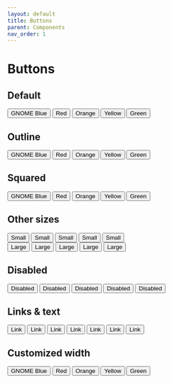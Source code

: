 ```yaml
---
layout: default
title: Buttons
parent: Components
nav_order: 1
---
```

# Buttons
## Default

<div class="container flex-grow">
    <button class="btn mr-2 my-2">GNOME Blue</button>
    <button class="btn red mr-2 my-2">Red</button>
    <button class="btn orange mr-2 my-2">Orange</button>
    <button class="btn yellow mr-2 my-2">Yellow</button>
    <button class="btn green my-2">Green</button>
</div>

## Outline

<div class="container flex-grow">
    <button class="btn outline mr-2 my-2">GNOME Blue</button>
    <button class="btn outline-red mr-2 my-2">Red</button>
    <button class="btn outline-orange mr-2 my-2">Orange</button>
    <button class="btn outline-yellow mr-2 my-2">Yellow</button>
    <button class="btn outline-green mr-2 my-2">Green</button>
</div>

## Squared

<div class="container flex-grow">
    <button class="btn squared mr-2 my-2">GNOME Blue</button>
    <button class="btn red squared mr-2 my-2">Red</button>
    <button class="btn outline-orange squared mr-2 my-2">Orange</button>
    <button class="btn outline-yellow squared mr-2 my-2">Yellow</button>
    <button class="btn outline-green squared mr-2 my-2">Green</button>
</div>

## Other sizes

<div class="container flex-grow">
    <button class="btn small mr-2 my-2">Small</button>
    <button class="btn red small mr-2 my-2">Small</button>
    <button class="btn outline-orange small squared mr-2 my-2">Small</button>
    <button class="btn outline-yellow small squared mr-2 my-2">Small</button>
    <button class="btn outline-green small mr-2 my-2">Small</button>
</div>

<div class="container flex-grow">
    <button class="btn large mr-2 my-2">Large</button>
    <button class="btn red large mr-2 my-2">Large</button>
    <button class="btn outline-orange large squared mr-2 my-2">Large</button>
    <button class="btn outline-yellow large squared mr-2 my-2">Large</button>
    <button class="btn outline-green large mr-2 my-2">Large</button>
</div>

## Disabled

<div class="container flex-grow">
    <button class="btn disabled small mr-2 my-2">Disabled</button>
    <button class="btn disabled small mr-2 my-2">Disabled</button>
    <button class="btn disabled squared mr-2 my-2">Disabled</button>
    <button class="btn disabled large squared mr-2 my-2">Disabled</button>
    <button class="btn disabled large mr-2 my-2">Disabled</button>
</div>

## Links & text

<div class="container flex-grow">
    <button class="link mr-2 my-2">Link</button>
    <button class="link gnome-blue mr-2 my-2">Link</button>
    <button class="link red mr-2 my-2">Link</button>
    <button class="link orange mr-2 my-2">Link</button>
    <button class="link yellow mr-2 my-2">Link</button>
    <button class="link green mr-2 my-2">Link</button>
    <button class="link white mr-2 my-2">Link</button>
</div>

## Customized width

<div class="container flex-grow">
    <div class="flex-col w-64 mx-auto">
        <button class="btn mr-2 my-2 w-full">GNOME Blue</button>
        <button class="btn red mr-2 my-2 w-full">Red</button>
        <button class="btn orange mr-2 my-2 w-full">Orange</button>
        <button class="btn yellow mr-2 my-2 w-full">Yellow</button>
        <button class="btn green my-2 w-full">Green</button>
    </div>
</div>
